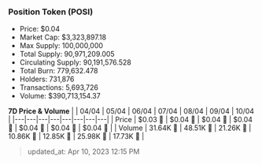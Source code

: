 
  ### Position Token (POSI)
  - Price: $0.04
  - Market Cap: $3,323,897.18
  - Max Supply: 100,000,000
  - Total Supply: 90,971,209.005
  - Circulating Supply: 90,191,576.528
  - Total Burn: 779,632.478
  - Holders: 731,876
  - Transactions: 5,693,726
  - Volume: $390,713,154.37

  **7D Price & Volume**
  | | 04&#x2F;04 | 05&#x2F;04 | 06&#x2F;04 | 07&#x2F;04 | 08&#x2F;04 | 09&#x2F;04 | 10&#x2F;04 |
  |---|---|---|---|---|---|---|---|
  | Price | $0.03 🔻 | $0.04 🚀 | $0.04 🚀 | $0.04 🔻 | $0.04 🔻 | $0.04 🚀 | $0.04 🔻 |
  | Volume | 31.64K 🔻 | 48.51K 🚀 | 21.26K 🔻 | 10.86K 🔻 | 12.85K 🚀 | 25.98K 🚀 | 17.73K 🔻 |

  > updated_at: Apr 10, 2023 12:15 PM
